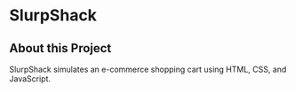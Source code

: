 # SlurpShack

<h2>About this Project</h2>

SlurpShack simulates an e-commerce shopping cart using HTML, CSS, and JavaScript.
